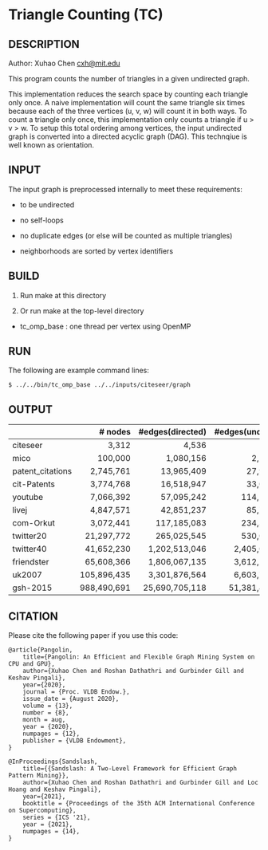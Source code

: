 Triangle Counting (TC)
================================================================================

DESCRIPTION 
--------------------------------------------------------------------------------

Author: Xuhao Chen <cxh@mit.edu>

This program counts the number of triangles in a given undirected graph.

This implementation reduces the search space by counting each triangle only
once. A naive implementation will count the same triangle six times because
each of the three vertices (u, v, w) will count it in both ways. To count
a triangle only once, this implementation only counts a triangle if u > v > w.
To setup this total ordering among vertices, the input undirected graph is 
converted into a directed acyclic graph (DAG). This technqiue is well known
as orientation.

INPUT
--------------------------------------------------------------------------------

The input graph is preprocessed internally to meet these requirements:

  - to be undirected

  - no self-loops

  - no duplicate edges (or else will be counted as multiple triangles)

  - neighborhoods are sorted by vertex identifiers

BUILD
--------------------------------------------------------------------------------

1. Run make at this directory

2. Or run make at the top-level directory

  - tc_omp_base : one thread per vertex using OpenMP

RUN
--------------------------------------------------------------------------------

The following are example command lines:

`$ ../../bin/tc_omp_base ../../inputs/citeseer/graph`

OUTPUT
--------------------------------------------------------------------------------

|                  |    # nodes  |#edges(directed)| #edges(undirected)|   # triangles   |
|------------------|------------:|---------------:|------------------:|----------------:|
| citeseer         |        3,312|          4,536 |             9,072 |           1,166 |
| mico             |     100,000 |      1,080,156 |         2,160,312 |      12,534,960 |
| patent_citations |   2,745,761 |     13,965,409 |        27,930,818 |       6,913,764 |
| cit-Patents      |   3,774,768 |     16,518,947 |        33,037,894 |       7,515,023 |
| youtube          |   7,066,392 |     57,095,242 |       114,190,484 |     103,017,122 |
| livej            |   4,847,571 |     42,851,237 |        85,702,474 |     285,730,264 |
| com-Orkut        |   3,072,441 |    117,185,083 |       234,370,166 |     627,584,181 |
| twitter20        |  21,297,772 |    265,025,545 |       530,051,090 |  17,295,646,010 |
| twitter40        |  41,652,230 |  1,202,513,046 |     2,405,026,092 |  34,824,916,864 |
| friendster       |  65,608,366 |  1,806,067,135 |     3,612,134,270 |   4,173,724,142 |
| uk2007           | 105,896,435 |  3,301,876,564 |     6,603,753,128 | 286,701,284,103 |
| gsh-2015         | 988,490,691 | 25,690,705,118 |    51,381,410,236 | 910,140,734,636 |

CITATION
--------------------------------------------------------------------------------

Please cite the following paper if you use this code:

```
@article{Pangolin,
	title={Pangolin: An Efficient and Flexible Graph Mining System on CPU and GPU},
	author={Xuhao Chen and Roshan Dathathri and Gurbinder Gill and Keshav Pingali},
	year={2020},
	journal = {Proc. VLDB Endow.},
	issue_date = {August 2020},
	volume = {13},
	number = {8},
	month = aug,
	year = {2020},
	numpages = {12},
	publisher = {VLDB Endowment},
}
```

```
@InProceedings{Sandslash,
	title={{Sandslash: A Two-Level Framework for Efficient Graph Pattern Mining}},
	author={Xuhao Chen and Roshan Dathathri and Gurbinder Gill and Loc Hoang and Keshav Pingali},
	year={2021},
	booktitle = {Proceedings of the 35th ACM International Conference on Supercomputing},
	series = {ICS '21},
	year = {2021},
	numpages = {14},
}
```
